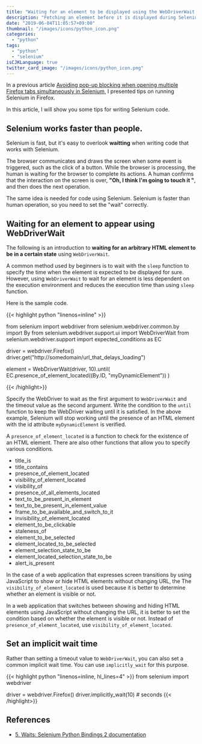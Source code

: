 ```yaml
---
title: "Waiting for an element to be displayed using the WebDriverWait in Selenium"
description: "Fetching an element before it is displayed during Selenium execution can cause an error. In that case, you should wait until the element is displayed with the WebDriverWait. Here's how to do it."
date: "2019-06-04T11:05:57+09:00"
thumbnail: "/images/icons/python_icon.png"
categories:
  - "python"
tags:
  - "python"
  - "selenium"
isCJKLanguage: true
twitter_card_image: "/images/icons/python_icon.png"
---
```


In a previous article [Avoiding pop-up blocking when opening multiple Firefox tabs simultaneously in Selenium](/en/post/python/setup-selenium-webdriver/), I presented tips on running Selenium in Firefox.

In this article, I will show you some tips for writing Selenium code.

<!--adsense-->

## Selenium works faster than people.

Selenium is fast, but it's easy to overlook **waitting** when writing code that works with Selenium.

The browser communicates and draws the screen when some event is triggered, such as the click of a button. While the browser is processing, the human is waiting for the browser to complete its actions. A human confirms that the interaction on the screen is over, **"Oh, I think I'm going to touch it "**, and then does the next operation.

The same idea is needed for code using Selenium.
Selenium is faster than human operation, so you need to set the "wait" correctly.

## Waiting for an element to appear using WebDriverWait

The following is an introduction to **waiting for an arbitrary HTML element to be in a certain state** using `WebDriverWait`.

A common method used by beginners is to wait with the `sleep` function to specify the time when the element is expected to be displayed for sure.
However, using `WebDriverWait` to wait for an element is less dependent on the execution environment and reduces the execution time than using `sleep` function.

Here is the sample code.

{{< highlight python "linenos=inline" >}}

from selenium import webdriver
from selenium.webdriver.common.by import By
from selenium.webdriver.support.ui import WebDriverWait
from selenium.webdriver.support import expected_conditions as EC

driver = webdriver.Firefox()
driver.get("http://somedomain/url_that_delays_loading")

element = WebDriverWait(driver, 10).until(
    EC.presence_of_element_located((By.ID, "myDynamicElement"))
)

{{< /highlight>}}

Specify the WebDriver to wait as the first argument to `WebDriverWait` and the timeout value as the second argument.
Write the condition to the `until` function to keep the WebDriver waiting until it is satisfied.
In the above example, Selenium will stop working until the presence of an HTML element with the id attribute `myDynamicElement` is verified.

A `presence_of_element_located` is a function to check for the existence of an HTML element. There are also other functions that allow you to specify various conditions.

* title_is
* title_contains
* presence_of_element_located
* visibility_of_element_located
* visibility_of
* presence_of_all_elements_located
* text_to_be_present_in_element
* text_to_be_present_in_element_value
* frame_to_be_available_and_switch_to_it
* invisibility_of_element_located
* element_to_be_clickable
* staleness_of
* element_to_be_selected
* element_located_to_be_selected
* element_selection_state_to_be
* element_located_selection_state_to_be
* alert_is_present

In the case of a web application that expresses screen transitions by using JavaScript to show or hide HTML elements without changing URL, the
The `visibility_of_element_located` is used because it is better to determine whether an element is visible or not.

In a web application that switches between showing and hiding HTML elements using JavaScript without changing the URL, it is better to set the condition based on whether the element is visible or not. Instead of `presence_of_element_located`, use `visibility_of_element_located`.

<!--adsense-->

## Set an implicit wait time

Rather than setting a timeout value to `WebDriverWait`, you can also set a common implicit wait time. You can use `implicitly_wait` for this purpose.

{{< highlight python "linenos=inline, hl_lines=4" >}}
from selenium import webdriver

driver = webdriver.Firefox()
driver.implicitly_wait(10) # seconds
{{< /highlight>}}


## References

* [5. Waits: Selenium Python Bindings 2 documentation](https://selenium-python.readthedocs.io/waits.html)